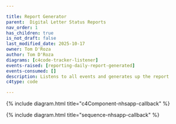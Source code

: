 ```yaml
---

title: Report Generator
parent:  Digital Letter Status Reports
nav_order: 1
has_children: true
is_not_draft: false
last_modified_date: 2025-10-17
owner: Tom D'Roza
author: Tom D'Roza
diagrams: [c4code-tracker-listener]
events-raised: [reporting-daily-report-generated]
events-consumed: []
description: Listens to all events and generates up the report
c4type: code

---
```


{% include diagram.html title="c4Component-nhsapp-callback" %}

{% include diagram.html title="sequence-nhsapp-callback" %}

